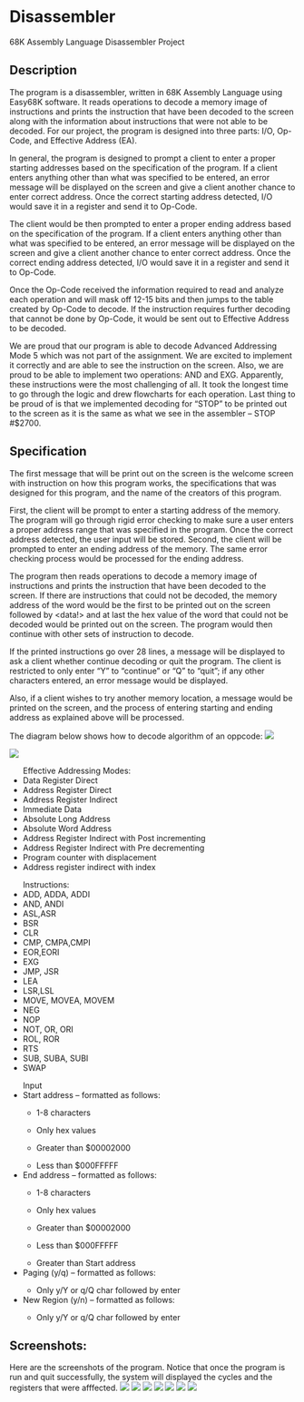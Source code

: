 Disassembler
============

68K Assembly Language Disassembler Project

<h2>Description</h2>
 
The program is a disassembler, written in 68K Assembly Language using Easy68K software. It reads operations to decode a memory image of instructions and prints the instruction that have been decoded to the screen along with the information about instructions that were not able to be decoded. For our project, the program is designed into three parts: I/O, Op-Code, and Effective Address (EA).
 
In general, the program is designed to prompt a client to enter a proper starting addresses based on the specification of the program. If a client enters anything other than what was specified to be entered, an error message will be displayed on the screen and give a client another chance to enter correct address. Once the correct starting address detected, I/O would save it in a register and send it to Op-Code.
 
The client would be then prompted to enter a proper ending address based on the specification of the program. If a client enters anything other than what was specified to be entered, an error message will be displayed on the screen and give a client another chance to enter correct address. Once the correct ending address detected, I/O would save it in a register and send it to Op-Code.
 
Once the Op-Code received the information required to read and analyze each operation and will mask off 12-15 bits and then jumps to the table created by Op-Code to decode. If the instruction requires further decoding that cannot be done by Op-Code, it would be sent out to Effective Address to be decoded.
 
We are proud that our program is able to decode Advanced Addressing Mode 5 which was not part of the assignment. We are excited to implement it correctly and are able to see the instruction on the screen. Also, we are proud to be able to implement two operations: AND and EXG. Apparently, these instructions were the most challenging of all. It took the longest time to go through the logic and drew flowcharts for each operation. Last thing to be proud of is that we implemented decoding for “STOP” to be printed out to the screen as it is the same as what we see in the assembler – STOP #$2700.


<h2>Specification</h2>

The first message that will be print out on the screen is the welcome screen with instruction on how this program works, the specifications that was designed for this program, and the name of the creators of this program.
 
First, the client will be prompt to enter a starting address of the memory. The program will go through rigid error checking to make sure a user enters a proper address range that was specified in the program. Once the correct address detected, the user input will be stored. Second, the client will be prompted to enter an ending address of the memory. The same error checking process would be processed for the ending address.
 
The program then reads operations to decode a memory image of instructions and prints the instruction that have been decoded to the screen. If there are instructions that could not be decoded, the memory address of the word would be the first to be printed out on the screen followed by <data!> and at last the hex value of the word that could not be decoded would be printed out on the screen. The program would then continue with other sets of instruction to decode.
           
If the printed instructions go over 28 lines, a message will be displayed to ask a client whether continue decoding or quit the program. The client is restricted to only enter “Y” to “continue” or “Q” to “quit”; if any other characters entered, an error message would be displayed.
           
Also, if a client wishes to try another memory location, a message would be printed on the screen, and the process of entering starting and ending address as explained above will be processed.

The diagram below shows how to decode algorithm of an oppcode:
<img src="Decode-alg.jpg">
<p></p>
<img src="I.O-flowchart.jpg">

<ul>Effective Addressing Modes:
<li>Data Register Direct</li>
<li>Address Register Direct</li>
<li>Address Register Indirect</li>
<li>Immediate Data</li>
<li>Absolute Long Address</li>
<li>Absolute Word Address</li>
<li>Address Register Indirect with Post incrementing</li>
<li>Address Register Indirect with Pre decrementing</li>
<li>Program counter with displacement</li>
<li>Address register indirect with index</li>
</ul>

<ul>
Instructions:
<li>ADD, ADDA, ADDI</li>
<li>AND, ANDI</li>
<li>ASL,ASR</li>
<li>BSR</li>
<li>CLR</li>
<li>CMP, CMPA,CMPI</li>
<li>EOR,EORI</li>
<li>EXG</li>
<li>JMP, JSR</li>
<li>LEA</li>
<li>LSR,LSL</li>
<li>MOVE, MOVEA, MOVEM</li>
<li>NEG</li>
<li>NOP</li>
<li>NOT, OR, ORI</li>
<li>ROL, ROR</li>
<li>RTS</li>
<li>SUB, SUBA, SUBI</li>
<li>SWAP</li>
</ul> 

<ul>
Input
<li>Start address – formatted as follows:</li>
<ul><li>1-8 characters</ul></li>
<ul><li>Only hex values</ul></li>
<ul><li>Greater than $00002000</ul></li>
<ul><li>Less than $000FFFFF</ul></li>
 
<li>End address – formatted as follows:</li>
<ul><li>1-8 characters</ul></li>
<ul><li>Only hex values</ul></li>
<ul><li>Greater than $00002000</ul></li>
<ul><li>Less than $000FFFFF</ul></li>
<ul><li>Greater than Start address</ul></li>
 
<li>Paging (y/q) – formatted as follows:</li>
<ul><li>Only y/Y or q/Q char followed by enter</ul></li>
 
<li>New Region (y/n) – formatted as follows:</li>
<ul><li>Only y/Y or q/Q char followed by enter</ul></li>
</ul>

<h2>Screenshots:</h2>
Here are the screenshots of the program. Notice that once the program is run and quit successfully, the system will displayed the cycles and the registers that were afffected.
<img src="1.png">
<img src="2.png">
<img src="3.png">
<img src="4.png">
<img src="5.png">
<img src="6.png">
<img src="7.png">
